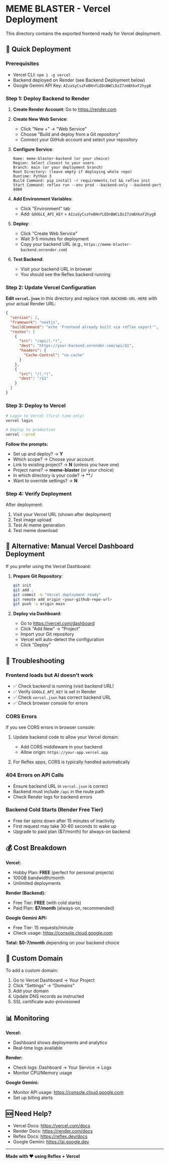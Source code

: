 # MEME BLASTER - Vercel Deployment

This directory contains the exported frontend ready for Vercel deployment.

## 🚀 Quick Deployment

### Prerequisites
- Vercel CLI: `npm i -g vercel`
- Backend deployed on Render (see Backend Deployment below)
- Google Gemini API Key: `AIzaSyCszFeBHnfLEDnBWCLDzZ7zmBXkxF2hyg8`

### Step 1: Deploy Backend to Render

1. **Create Render Account**: Go to https://render.com

2. **Create New Web Service**:
   - Click "New +" → "Web Service"
   - Choose "Build and deploy from a Git repository"
   - Connect your GitHub account and select your repository

3. **Configure Service**:
   ```
   Name: meme-blaster-backend (or your choice)
   Region: Select closest to your users
   Branch: main (or your deployment branch)
   Root Directory: (leave empty if deploying whole repo)
   Runtime: Python 3
   Build Command: pip install -r requirements.txt && reflex init
   Start Command: reflex run --env prod --backend-only --backend-port 8000
   ```

4. **Add Environment Variables**:
   - Click "Environment" tab
   - Add: `GOOGLE_API_KEY` = `AIzaSyCszFeBHnfLEDnBWCLDzZ7zmBXkxF2hyg8`

5. **Deploy**:
   - Click "Create Web Service"
   - Wait 3-5 minutes for deployment
   - Copy your backend URL (e.g., `https://meme-blaster-backend.onrender.com`)

6. **Test Backend**:
   - Visit your backend URL in browser
   - You should see the Reflex backend running

### Step 2: Update Vercel Configuration

**Edit `vercel.json`** in this directory and replace `YOUR-BACKEND-URL-HERE` with your actual Render URL:

```json
{
  "version": 2,
  "framework": "nextjs",
  "buildCommand": "echo 'Frontend already built via reflex export'",
  "routes": [
    {
      "src": "/api/(.*)",
      "dest": "https://your-backend.onrender.com/api/$1",
      "headers": {
        "Cache-Control": "no-cache"
      }
    },
    {
      "src": "/(.*)",
      "dest": "/$1"
    }
  ]
}
```

### Step 3: Deploy to Vercel

```bash
# Login to Vercel (first time only)
vercel login

# Deploy to production
vercel --prod
```

**Follow the prompts:**
- Set up and deploy? → **Y**
- Which scope? → Choose your account
- Link to existing project? → **N** (unless you have one)
- Project name? → **meme-blaster** (or your choice)
- In which directory is your code? → **./
- Want to override settings? → **N**

### Step 4: Verify Deployment

After deployment:
1. Visit your Vercel URL (shown after deployment)
2. Test image upload
3. Test AI meme generation
4. Test meme download

## 📝 Alternative: Manual Vercel Dashboard Deployment

If you prefer using the Vercel Dashboard:

1. **Prepare Git Repository**:
   ```bash
   git init
   git add .
   git commit -m "Vercel deployment ready"
   git remote add origin <your-github-repo-url>
   git push -u origin main
   ```

2. **Deploy via Dashboard**:
   - Go to https://vercel.com/dashboard
   - Click "Add New" → "Project"
   - Import your Git repository
   - Vercel will auto-detect the configuration
   - Click "Deploy"

## 🔧 Troubleshooting

### Frontend loads but AI doesn't work
- ✅ Check backend is running (visit backend URL)
- ✅ Verify `GOOGLE_API_KEY` is set in Render
- ✅ Check `vercel.json` has correct backend URL
- ✅ Check browser console for errors

### CORS Errors
If you see CORS errors in browser console:

1. Update backend code to allow your Vercel domain:
   - Add CORS middleware in your backend
   - Allow origin: `https://your-app.vercel.app`

2. For Reflex apps, CORS is typically handled automatically

### 404 Errors on API Calls
- Ensure backend URL in `vercel.json` is correct
- Backend must include `/api` in the route path
- Check Render logs for backend errors

### Backend Cold Starts (Render Free Tier)
- Free tier spins down after 15 minutes of inactivity
- First request may take 30-60 seconds to wake up
- Upgrade to paid plan ($7/month) for always-on backend

## 💰 Cost Breakdown

**Vercel:**
- Hobby Plan: **FREE** (perfect for personal projects)
- 100GB bandwidth/month
- Unlimited deployments

**Render (Backend):**
- Free Tier: **FREE** (with cold starts)
- Paid Plan: **$7/month** (always-on, recommended)

**Google Gemini API:**
- Free Tier: 15 requests/minute
- Check usage: https://console.cloud.google.com

**Total: $0-7/month** depending on your backend choice

## 🎨 Custom Domain

To add a custom domain:

1. Go to Vercel Dashboard → Your Project
2. Click "Settings" → "Domains"
3. Add your domain
4. Update DNS records as instructed
5. SSL certificate auto-provisioned

## 📊 Monitoring

**Vercel:**
- Dashboard shows deployments and analytics
- Real-time logs available

**Render:**
- Check logs: Dashboard → Your Service → Logs
- Monitor CPU/Memory usage

**Google Gemini:**
- Monitor API usage: https://console.cloud.google.com
- Set up billing alerts

## 🆘 Need Help?

- Vercel Docs: https://vercel.com/docs
- Render Docs: https://render.com/docs
- Reflex Docs: https://reflex.dev/docs
- Google Gemini: https://ai.google.dev

---

**Made with ❤️ using Reflex + Vercel**
